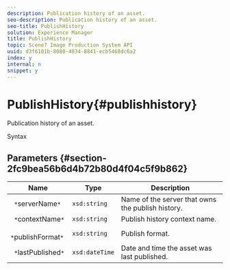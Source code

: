 ```yaml
---
description: Publication history of an asset.
seo-description: Publication history of an asset.
seo-title: PublishHistory
solution: Experience Manager
title: PublishHistory
topic: Scene7 Image Production System API
uuid: d3f6101b-8080-4034-8841-ecb5468dc6a2
index: y
internal: n
snippet: y
---
```


# PublishHistory{#publishhistory}

Publication history of an asset.

 Syntax 

## Parameters {#section-2fc9bea56b6d4b72b80d4f04c5f9b862}

|  Name  | Type  | Description  |
|---|---|---|
|  ` *`serverName`*`  | `xsd:string`  | Name of the server that owns the publish history.  |
|  ` *`contextName`*`  | `xsd:string`  | Publish history context name.  |
|  ` *`publishFormat`*`  | `xsd:string`  | Publish format.  |
|  ` *`lastPublished`*`  | `xsd:dateTime`  | Date and time the asset was last published.  |

